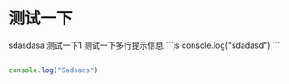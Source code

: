 # 测试一下

<demo>
    sdasdasa
</demo>

<demo codeSandbox="https://codesandbox.io/" src="./example/Test.vue" title="测试十大的撒大所" desc="哼哼测`vue`试一下行不行">
<span>测试一下1</span>
<desc>
测试一下多行提示信息
```js
console.log("sdadasd")
```
</desc>
</demo>

<demo src="./example/Test.vue" title="测试" desc="大萨达啥时间sad傻大姐阿斯加德和数据啊打撒环境"></demo>

```js

console.log("Sadsads")

```
